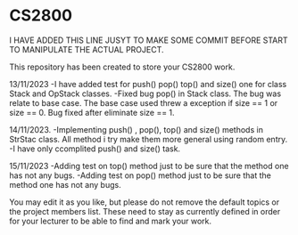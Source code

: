 # CS2800

I HAVE ADDED THIS LINE JUSYT TO MAKE SOME COMMIT BEFORE START TO MANIPULATE THE ACTUAL PROJECT.

This repository has been created to store your CS2800 work.

13/11/2023
-I have added test for push() pop() top() and size() one for class Stack and OpStack  classes.
-Fixed bug pop() in Stack class. The bug was relate to base case. The base case used threw a exception if size == 1 or size == 0.
Bug fixed after eliminate size == 1. 


14/11/2023.
-Implementing push() , pop(), top() and size() methods in StrStac class. All method i try make them more general using random entry.
-I have only ccomplited push() and size() task.

15/11/2023
-Adding test on top() method just to be sure that the method one has not any bugs.
-Adding test on pop() method just to be sure that the method one has not any bugs. 



You may edit it as you like, but please do not remove the default topics or the project members list. These need to stay as currently defined in order for your lecturer to be able to find and mark your work.

